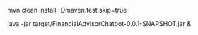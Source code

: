 

mvn clean install -Dmaven.test.skip=true

java -jar target/FinancialAdvisorChatbot-0.0.1-SNAPSHOT.jar &